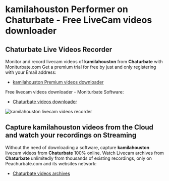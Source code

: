 # kamilahouston Performer on Chaturbate - Free LiveCam videos downloader

## Chaturbate Live Videos Recorder

Monitor and record livecam videos of **kamilahouston** from **Chaturbate** with Moniturbate.com
Get a premium trial for free by just and only registering with your Email address:
* [kamilahouston Premium videos downloader](https://moniturbate.com/request-demo-licence-key.html)

Free livecam videos downloader - Moniturbate Software:
* [Chaturbate videos downloader](https://moniturbate.com/moniturbate-download-software.html)

![kamilahouston livecam videos recorder](https://peachurnet.com/templates/moniturbate-software.png)


## Capture kamilahouston videos from the Cloud and watch your recordings on Streaming

Without the need of downloading a software, capture **kamilahouston** livecam videos from **Chaturbate** 100% online.
Watch Livecam archives from **Chaturbate** unlimitedly from thousands of existing recordings, only on Peachurbate.com and its websites network:
* [Chaturbate videos archives](https://peachurnet.com/)